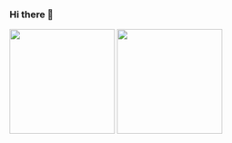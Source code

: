 ### Hi there 👋
<div style={{ display: 'flex' }}>
  <img src="https://github-readme-stats.vercel.app/api?username=mwendev&theme=github_dark&show_icons=true&hide_border=true" height="185" />
  <img src="https://github-readme-stats.vercel.app/api/top-langs/?username=mwendev&layout=compact&theme=github_dark&langs_count=8&hide_border=true" height="185" />
</div>
